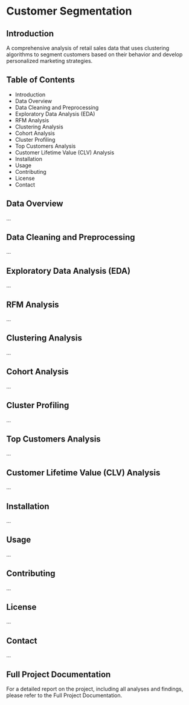 # Customer Segmentation

## Introduction
A comprehensive analysis of retail sales data that uses clustering algorithms to segment customers based on their behavior and develop personalized marketing strategies.

## Table of Contents
- Introduction
- Data Overview
- Data Cleaning and Preprocessing
- Exploratory Data Analysis (EDA)
- RFM Analysis
- Clustering Analysis
- Cohort Analysis
- Cluster Profiling
- Top Customers Analysis
- Customer Lifetime Value (CLV) Analysis
- Installation
- Usage
- Contributing
- License
- Contact

## Data Overview
...

## Data Cleaning and Preprocessing
...

## Exploratory Data Analysis (EDA)
...

## RFM Analysis
...

## Clustering Analysis
...

## Cohort Analysis
...

## Cluster Profiling
...

## Top Customers Analysis
...

## Customer Lifetime Value (CLV) Analysis
...

## Installation
...

## Usage
...

## Contributing
...

## License
...

## Contact
...
## Full Project Documentation
For a detailed report on the project, including all analyses and findings, please refer to the Full Project Documentation.
